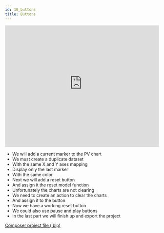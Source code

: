 ```yaml
---
id: 10_buttons
title: Buttons
---
```


<iframe src="https://www.youtube-nocookie.com/embed/lDfteJCpKqA" frameBorder="0" width="100%" height="400px" allow="accelerometer; autoplay; encrypted-media; gyroscope; picture-in-picture" allowFullScreen></iframe>

* We will add a current marker to the PV chart
* We must create a duplicate dataset
* With the same X and Y axes mapping
* Display only the last marker
* With the same color
* Next we will add a reset button
* And assign it the reset model function
* Unfortunately the charts are not clearing
* We need to create an action to clear the charts
* And assign it to the button
* Now we have a working reset button
* We could also use pause and play buttons
* In the last part we will finish up and export the project

[Composer project file (.bjp)](../examples/pvloops/9.bjp)
